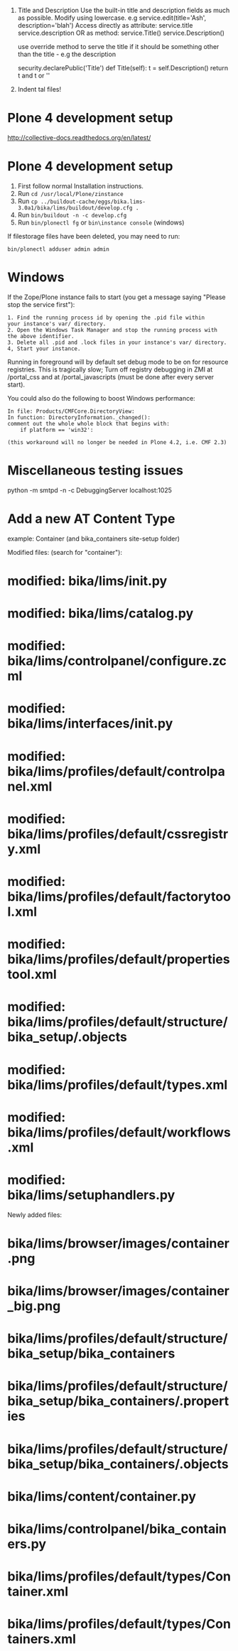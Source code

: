 1.  Title and Description
    Use the built-in title and description fields as much as possible.
    Modify using lowercase. e.g service.edit(title='Ash', description='blah')
    Access directly as attribute: service.title     service.description
    OR as method:                 service.Title()   service.Description()

    use override method to serve the title if it should be something other than
    the title - e.g the description

    security.declarePublic('Title')
    def Title(self):
        t = self.Description()
        return t and t or ''

2.  Indent tal files!

Plone 4 development setup
=========================

http://collective-docs.readthedocs.org/en/latest/

Plone 4 development setup
=========================

1. First follow normal Installation instructions.
2. Run ```cd /usr/local/Plone/zinstance```
3. Run ```cp ../buildout-cache/eggs/bika.lims-3.0a1/bika/lims/buildout/develop.cfg .```
4. Run ```bin/buildout -n -c develop.cfg```
5. Run ```bin/plonectl fg``` or ```bin\instance console``` (windows)

If filestorage files have been deleted, you may need to run:

    bin/plonectl adduser admin admin

Windows
=======

If the Zope/Plone instance fails to start (you get a message
saying "Please stop the service first"):

    1. Find the running process id by opening the .pid file within
    your instance's var/ directory.
    2. Open the Windows Task Manager and stop the running process with
    the above identifier.
    3. Delete all .pid and .lock files in your instance's var/ directory.
    4, Start your instance.

Running in foreground will by default set debug mode to be on for
resource registries.  This is tragically slow; Turn off registry
debugging in ZMI at /portal_css  and at /portal_javascripts (must
be done after every server start).

You could also do the following to boost Windows performance:

    In file: Products/CMFCore.DirectoryView:
    In function: DirectoryInformation._changed():
    comment out the whole whole block that begins with:
        if platform == 'win32':

    (this workaround will no longer be needed in Plone 4.2, i.e. CMF 2.3)

Miscellaneous testing issues
============================

python -m smtpd -n -c DebuggingServer localhost:1025

Add a new AT Content Type
=========================

example: Container (and bika_containers site-setup folder)

Modified files: (search for "container"):
#       modified:   bika/lims/__init__.py
#       modified:   bika/lims/catalog.py
#       modified:   bika/lims/controlpanel/configure.zcml
#       modified:   bika/lims/interfaces/__init__.py
#       modified:   bika/lims/profiles/default/controlpanel.xml
#       modified:   bika/lims/profiles/default/cssregistry.xml
#       modified:   bika/lims/profiles/default/factorytool.xml
#       modified:   bika/lims/profiles/default/propertiestool.xml
#       modified:   bika/lims/profiles/default/structure/bika_setup/.objects
#       modified:   bika/lims/profiles/default/types.xml
#       modified:   bika/lims/profiles/default/workflows.xml
#       modified:   bika/lims/setuphandlers.py

Newly added files:
#       bika/lims/browser/images/container.png
#       bika/lims/browser/images/container_big.png
#       bika/lims/profiles/default/structure/bika_setup/bika_containers
#       bika/lims/profiles/default/structure/bika_setup/bika_containers/.properties
#       bika/lims/profiles/default/structure/bika_setup/bika_containers/.objects
#       bika/lims/content/container.py
#       bika/lims/controlpanel/bika_containers.py
#       bika/lims/profiles/default/types/Container.xml
#       bika/lims/profiles/default/types/Containers.xml

